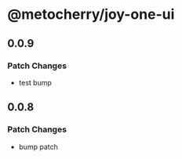 # @metocherry/joy-one-ui

## 0.0.9

### Patch Changes

- test bump

## 0.0.8

### Patch Changes

- bump patch
